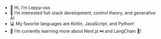 - 👋 Hi, I’m Leppy-oss
- 👀 I’m interested full-stack development, control theory, and generative AI
- 💻 My favorite languages are Kotlin, JavaScript, and Python!
- 🌱 I’m currently learning more about Next.js ⏭️ and LangChain 🔗!

<!---
Leppy-oss/Leppy-oss is a ✨ special ✨ repository because its `README.md` (this file) appears on your GitHub profile.
You can click the Preview link to take a look at your changes.
--->
